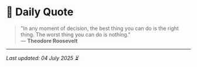 # 📜 Daily Quote

> "In any moment of decision, the best thing you can do is the right thing. The worst thing you can do is nothing."  
> — **Theodore Roosevelt**

---

_Last updated: 04 July 2025 ⏳_
